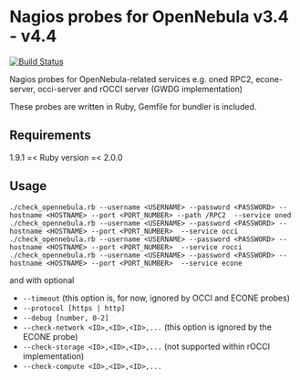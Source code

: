 Nagios probes for OpenNebula v3.4 - v4.4
========================================

[![Build Status](https://travis-ci.org/arax/opennebula-nagios-probes.png)](https://travis-ci.org/arax/opennebula-nagios-probes)

Nagios probes for OpenNebula-related services e.g. oned RPC2, econe-server, occi-server and rOCCI server (GWDG implementation)

These probes are written in Ruby, Gemfile for bundler is included.

## Requirements
1.9.1 =< Ruby version =< 2.0.0

## Usage

~~~
./check_opennebula.rb --username <USERNAME> --password <PASSWORD> --hostname <HOSTNAME> --port <PORT_NUMBER> --path /RPC2  --service oned
./check_opennebula.rb --username <USERNAME> --password <PASSWORD> --hostname <HOSTNAME> --port <PORT_NUMBER>  --service occi
./check_opennebula.rb --username <USERNAME> --password <PASSWORD> --hostname <HOSTNAME> --port <PORT_NUMBER>  --service rocci
./check_opennebula.rb --username <USERNAME> --password <PASSWORD> --hostname <HOSTNAME> --port <PORT_NUMBER>  --service econe
~~~

and with optional

* `--timeout` (this option is, for now, ignored by OCCI and ECONE probes)
* `--protocol [https | http]`
* `--debug [number, 0-2]`
* `--check-network <ID>,<ID>,<ID>,...` (this option is ignored by the ECONE probe)
* `--check-storage <ID>,<ID>,<ID>,...` (not supported within rOCCI implementation)
* `--check-compute <ID>,<ID>,<ID>,...`
